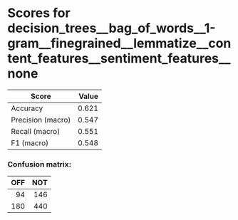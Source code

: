 # Scores for decision_trees__bag_of_words__1-gram__finegrained__lemmatize__content_features__sentiment_features__none
|      Score      |Value|
|-----------------|----:|
|Accuracy         |0.621|
|Precision (macro)|0.547|
|Recall (macro)   |0.551|
|F1 (macro)       |0.548|

### Confusion matrix:
|OFF|NOT|
|--:|--:|
| 94|146|
|180|440|
